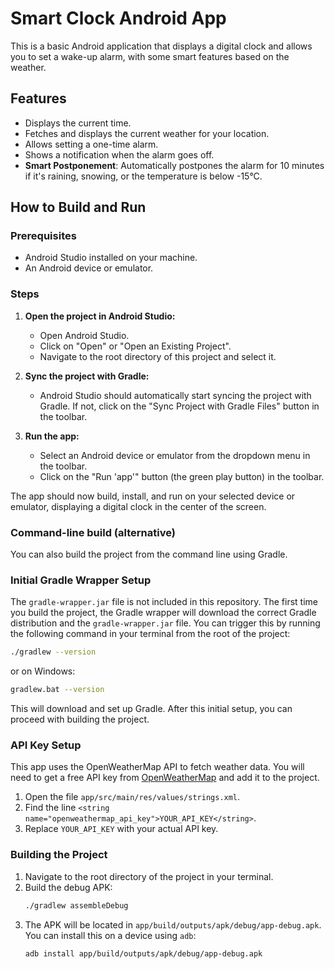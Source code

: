 # Smart Clock Android App

This is a basic Android application that displays a digital clock and allows you to set a wake-up alarm, with some smart features based on the weather.

## Features

*   Displays the current time.
*   Fetches and displays the current weather for your location.
*   Allows setting a one-time alarm.
*   Shows a notification when the alarm goes off.
*   **Smart Postponement**: Automatically postpones the alarm for 10 minutes if it's raining, snowing, or the temperature is below -15°C.

## How to Build and Run

### Prerequisites

*   Android Studio installed on your machine.
*   An Android device or emulator.

### Steps

1.  **Open the project in Android Studio:**
    *   Open Android Studio.
    *   Click on "Open" or "Open an Existing Project".
    *   Navigate to the root directory of this project and select it.

2.  **Sync the project with Gradle:**
    *   Android Studio should automatically start syncing the project with Gradle. If not, click on the "Sync Project with Gradle Files" button in the toolbar.

3.  **Run the app:**
    *   Select an Android device or emulator from the dropdown menu in the toolbar.
    *   Click on the "Run 'app'" button (the green play button) in the toolbar.

The app should now build, install, and run on your selected device or emulator, displaying a digital clock in the center of the screen.

### Command-line build (alternative)

You can also build the project from the command line using Gradle.

### Initial Gradle Wrapper Setup

The `gradle-wrapper.jar` file is not included in this repository. The first time you build the project, the Gradle wrapper will download the correct Gradle distribution and the `gradle-wrapper.jar` file. You can trigger this by running the following command in your terminal from the root of the project:

```bash
./gradlew --version
```
or on Windows:
```bash
gradlew.bat --version
```

This will download and set up Gradle. After this initial setup, you can proceed with building the project.

### API Key Setup

This app uses the OpenWeatherMap API to fetch weather data. You will need to get a free API key from [OpenWeatherMap](https://openweathermap.org/api) and add it to the project.

1.  Open the file `app/src/main/res/values/strings.xml`.
2.  Find the line `<string name="openweathermap_api_key">YOUR_API_KEY</string>`.
3.  Replace `YOUR_API_KEY` with your actual API key.

### Building the Project

1.  Navigate to the root directory of the project in your terminal.
2.  Build the debug APK:
    ```bash
    ./gradlew assembleDebug
    ```
3.  The APK will be located in `app/build/outputs/apk/debug/app-debug.apk`. You can install this on a device using `adb`:
    ```bash
    adb install app/build/outputs/apk/debug/app-debug.apk
    ```
